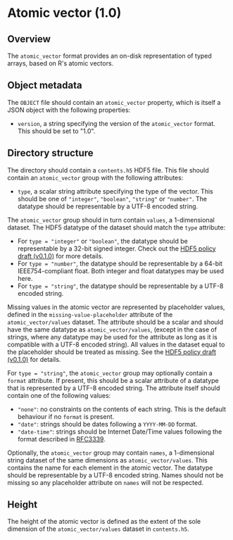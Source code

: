 

# Atomic vector (1.0)

## Overview

The `atomic_vector` format provides an on-disk representation of typed arrays, based on R's atomic vectors.

## Object metadata

The `OBJECT` file should contain an `atomic_vector` property, which is itself a JSON object with the following properties:

- `version`, a string specifying the version of the `atomic_vector` format.
  This should be set to "1.0".

## Directory structure

The directory should contain a `contents.h5` HDF5 file.
This file should contain an `atomic_vector` group with the following attributes:

- `type`, a scalar string attribute specifying the type of the vector.
  This should be one of `"integer"`, `"boolean"`, `"string"` or `"number"`.
  The datatype should be representable by a UTF-8 encoded string.

The `atomic_vector` group should in turn contain `values`, a 1-dimensional dataset.
The HDF5 datatype of the dataset should match the `type` attribute:

- For `type = "integer"` or `"boolean"`, the datatype should be representable by a 32-bit signed integer.
  Check out the [HDF5 policy draft (v0.1.0)](https://github.com/ArtifactDB/Bioc-HDF5-policy/tree/v0.1.0) for more details.
- For `type = "number"`, the datatype should be representable by a 64-bit IEEE754-compliant float.
  Both integer and float datatypes may be used here.
- For `type = "string"`, the datatype should be representable by a UTF-8 encoded string.

Missing values in the atomic vector are represented by placeholder values, defined in the `missing-value-placeholder` attribute of the `atomic_vector/values` dataset.
The attribute should be a scalar and should have the same datatype as `atomic_vector/values`, 
(except in the case of strings, where any datatype may be used for the attribute as long as it is compatible with a UTF-8 encoded string).
All values in the dataset equal to the placeholder should be treated as missing.
See the [HDF5 policy draft (v0.1.0)](https://github.com/ArtifactDB/Bioc-HDF5-policy/tree/v0.1.0) for details.

For `type = "string"`, the `atomic_vector` group may optionally contain a `format` attribute.
If present, this should be a scalar attribute of a datatype that is represented by a UTF-8 encoded string.
The attribute itself should contain one of the following values:

- `"none"`: no constraints on the contents of each string.
  This is the default behaviour if no `format` is present.
- `"date"`: strings should be dates following a `YYYY-MM-DD` format.
- `"date-time"`: strings should be Internet Date/Time values following the format described in [RFC3339](https://www.rfc-editor.org/rfc/rfc3339).

Optionally, the `atomic_vector` group may contain `names`, a 1-dimensional string dataset of the same dimensions as `atomic_vector/values`.
This contains the name for each element in the atomic vector.
The datatype should be representable by a UTF-8 encoded string.
Names should not be missing so any placeholder attribute on `names` will not be respected.

## Height

The height of the atomic vector is defined as the extent of the sole dimension of the `atomic_vector/values` dataset in `contents.h5`.
